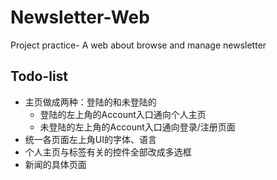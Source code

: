 # Newsletter-Web
Project practice- A web about browse and manage newsletter 
## Todo-list
* 主页做成两种：登陆的和未登陆的
    * 登陆的左上角的Account入口通向个人主页
    * 未登陆的左上角的Account入口通向登录/注册页面
* 统一各页面左上角UI的字体、语言
* 个人主页与标签有关的控件全部改成多选框
* 新闻的具体页面